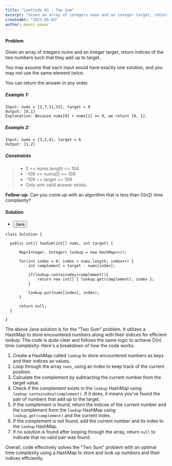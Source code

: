 ```yaml
---
title: "LeetCode 01 : Two Sum"
excerpt: "Given an array of integers nums and an integer target, return indices of the two numbers such that they add up to target."
createdAt: "2021-05-03"
author: manoj-pawar
---
```


#### Problem

Given an array of integers nums and an integer target, return indices of the two numbers such that they add up to target.

You may assume that each input would have exactly one solution, and you may not use the same element twice.

You can return the answer in any order.

##### Example 1:

```shell
Input: nums = [2,7,11,15], target = 9
Output: [0,1]
Explanation: Because nums[0] + nums[1] == 9, we return [0, 1].
```

##### Example 2:

```shell
Input: nums = [3,2,4], target = 6
Output: [1,2]
```

##### Constraints

> -   2 <= nums.length <= 104
> -   -109 <= nums[i] <= 109
> -   -109 <= target <= 109
> -   Only one valid answer exists.

**Follow-up:** Can you come up with an algorithm that is less than O(n2) time complexity?

#### Solution

<ul class="nav nav-tabs" id="myTab" role="tablist">
  <li class="nav-item" role="presentation">
    <button class="nav-link active" id="home-tab" data-bs-toggle="tab" data-bs-target="#home" type="button" role="tab" aria-controls="home" aria-selected="true">Java</button>
  </li>
</ul>
<div class="tab-content" id="myTabContent">
  <div class="tab-pane fade show active" id="home" role="tabpanel" aria-labelledby="home-tab">
  
  ```java[class="line-numbers"]
class Solution {

    public int[] twoSum(int[] nums, int target) {

        Map<Integer, Integer> lookup = new HashMap<>();

        for(int index = 0; index < nums.length; index++) {
            int complement = target - nums[index];

            if(lookup.containsKey(complement)){
                return new int[] { lookup.get(complement), index };
            }

            lookup.put(nums[index], index);
        }

        return null;
    }

}

```

The above Java solution is for the "Two Sum" problem. It utilizes a HashMap to store encountered numbers along with their indices for efficient lookup. The code is quite clear and follows the same logic to achieve O(n) time complexity. Here's a breakdown of how the code works:

1. Create a HashMap called `lookup` to store encountered numbers as keys and their indices as values.
2. Loop through the array `nums`, using an index to keep track of the current position.
3. Calculate the complement by subtracting the current number from the target value.
4. Check if the complement exists in the `lookup` HashMap using `lookup.containsKey(complement)`. If it does, it means you've found the pair of numbers that add up to the target.
5. If the complement is found, return the indices of the current number and the complement from the `lookup` HashMap using `lookup.get(complement)` and the current index.
6. If the complement is not found, add the current number and its index to the `lookup` HashMap.
7. If no solution is found after looping through the array, return `null` to indicate that no valid pair was found.

Overall, code effectively solves the "Two Sum" problem with an optimal time complexity using a HashMap to store and look up numbers and their indices efficiently.
</div>
</div>

